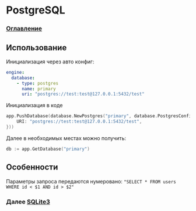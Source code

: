 # PostgreSQL

### [Оглавление](./index.md)

## Использование

Инициализация через авто конфиг:

```yaml
engine:
  database:
    - type: postgres
      name: primary
      uri: "postgres://test:test@127.0.0.1:5432/test"
```

Инициализация в коде

```go
app.PushDatabase(database.NewPostgres("primary", database.PostgresConfig{
    URI: "postgres://test:test@127.0.0.1:5432/test",
}))
```

Далее в необходимых местах можно получить:

```go
db := app.GetDatabase("primary")
```

## Особенности

Параметры запроса передаются нумеровано: `"SELECT * FROM users WHERE id < $1 AND id > $2"`

### Далее [SQLite3](./database-sqlite.md)